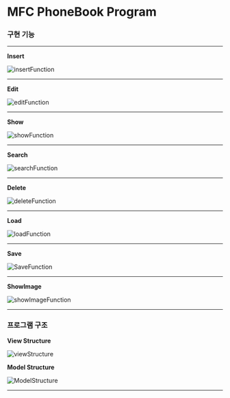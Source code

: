 # MFC PhoneBook Program

### 구현 기능
---

**Insert**

![insertFunction](./image/insertFunction.gif)

----

**Edit**

![editFunction](./image/editFunction.gif)

----

**Show**

![showFunction](./image/showFunction.gif)

----

**Search**

![searchFunction](./image/searchFunction.gif)

----

**Delete**

![deleteFunction](./image/deleteFunction.gif)

----

**Load**

![loadFunction](./image/loadFunction.gif)

----

**Save**

![SaveFunction](./image/SaveFunction.gif)

----

**ShowImage**

![showImageFunction](./image/showImageFunction.gif)

----

### 프로그램 구조

**View Structure**

![viewStructure](./image/viewStructure.png)



**Model Structure**

![ModelStructure](./image/ModelStructure.png)

---

